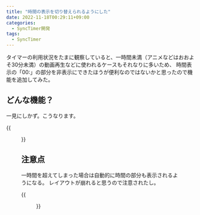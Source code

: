 ```yaml
---
title: "時間の表示を切り替えられるようにした"
date: 2022-11-18T00:29:11+09:00
categories:
  - SyncTimer開発
tags:
  - SyncTimer
---
```


タイマーの利用状況をたまに観察していると、一時間未満（アニメなどはおおよそ30分未満）の動画再生などに使われるケースもそれなりに多いため、
時間表示の「00:」の部分を非表示にできたほうが便利なのではないかと思ったので機能を追加してみた。

<!--more-->

## どんな機能？

一見にしかず。こうなります。

{{<figure src="synctimer-show-hour-1.gif" width="50%">}}

## 注意点

一時間を超えてしまった場合は自動的に時間の部分も表示されるようになる。
レイアウトが崩れると思うので注意されたし。

{{<figure src="synctimer-show-hour-2.gif" width="50%">}}

